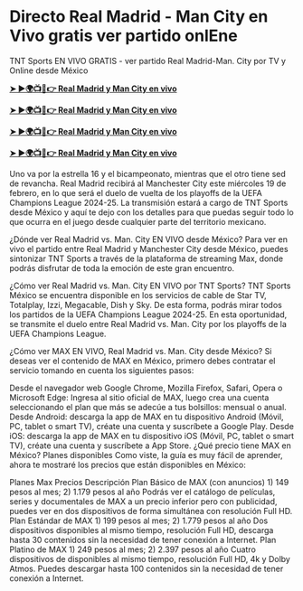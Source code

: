 # Directo Real Madrid - Man City en Vivo gratis ver partido onlEne

TNT Sports EN VIVO GRATIS - ver partido Real Madrid-Man. City por TV y Online desde México

**[➤ ►🌍📺📱👉 Real Madrid y Man City en vivo](https://tinyurl.com/4dwhr6d4)**

**[➤ ►🌍📺📱👉 Real Madrid y Man City en vivo](https://tinyurl.com/4dwhr6d4)**

**[➤ ►🌍📺📱👉 Real Madrid y Man City en vivo](https://tinyurl.com/4dwhr6d4)**

**[➤ ►🌍📺📱👉 Real Madrid y Man City en vivo](https://tinyurl.com/4dwhr6d4)**

Uno va por la estrella 16 y el bicampeonato, mientras que el otro tiene sed de revancha. Real Madrid recibirá al Manchester City este miércoles 19 de febrero, en lo que será el duelo de vuelta de los playoffs de la UEFA Champions League 2024-25. La transmisión estará a cargo de TNT Sports desde México y aquí te dejo con los detalles para que puedas seguir todo lo que ocurra en el juego desde cualquier parte del territorio mexicano.

¿Dónde ver Real Madrid vs. Man. City EN VIVO desde México?
Para ver en vivo el partido entre Real Madrid y Manchester City desde México, puedes sintonizar TNT Sports a través de la plataforma de streaming Max, donde podrás disfrutar de toda la emoción de este gran encuentro.

¿Cómo ver Real Madrid vs. Man. City EN VIVO por TNT Sports?
TNT Sports México se encuentra disponible en los servicios de cable de Star TV, Totalplay, Izzi, Megacable, Dish y Sky. De esta forma, podrás mirar todos los partidos de la UEFA Champions League 2024-25. En esta oportunidad, se transmite el duelo entre Real Madrid vs. Man. City por los playoffs de la UEFA Champions League.

¿Cómo ver MAX EN VIVO, Real Madrid vs. Man. City desde México?
Si deseas ver el contenido de MAX en México, primero debes contratar el servicio tomando en cuenta los siguientes pasos:

Desde el navegador web Google Chrome, Mozilla Firefox, Safari, Opera o Microsoft Edge: Ingresa al sitio oficial de MAX, luego crea una cuenta seleccionando el plan que más se adecúe a tus bolsillos: mensual o anual.
Desde Android: descarga la app de MAX en tu dispositivo Android (Móvil, PC, tablet o smart TV), créate una cuenta y suscríbete a Google Play.
Desde iOS: descarga la app de MAX en tu dispositivo iOS (Móvil, PC, tablet o smart TV), créate una cuenta y suscríbete a App Store.
¿Qué precio tiene MAX en México? Planes disponibles
Como viste, la guía es muy fácil de aprender, ahora te mostraré los precios que están disponibles en México:

Planes Max	Precios	Descripción
Plan Básico de MAX (con anuncios)	1) 149 pesos al mes; 2) 1.179 pesos al año	Podrás ver el catálogo de películas, series y documentales de MAX a un precio inferior pero con publicidad, puedes ver en dos dispositivos de forma simultánea con resolución Full HD.
Plan Estándar de MAX	1) 199 pesos al mes; 2) 1.779 pesos al año	Dos dispositivos disponibles al mismo tiempo, resolución Full HD, descarga hasta 30 contenidos sin la necesidad de tener conexión a Internet. Plan Platino de MAX 1) 249 pesos al mes; 2) 2.397 pesos al año Cuatro dispositivos de disponibles al mismo tiempo, resolución Full HD, 4k y Dolby Atmos. Puedes descargar hasta 100 contenidos sin la necesidad de tener conexión a Internet.
